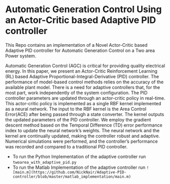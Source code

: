 # Automatic Generation Control Using an Actor-Critic based Adaptive PID controller

This Repo contains an implementation of a Novel Actor-Critic based Adaptive PID controller for Automatic Generation Control on a Two area Power system.

Automatic Generation Control (AGC) is critical for providing quality electrical energy. In this paper, we present an Actor-Critic Reinforcement Learning (RL) based Adaptive Proportional-Integral-Derivative (PID) controller. The performance of model-based control methods relies on the accuracy of the available plant model. There is a need for adaptive controllers that, for the most part, work independently of the system configuration. The PID controller parameters are updated through an actor-critic policy in real-time. This actor-critic policy is implemented as a single RBF kernel implemented as a neural network. The input to the RBF kernel is the Area Control Error(ACE) after being passed through a state converter. The kernel outputs the updated parameters of the PID controller. We employ the gradient descent method based on the Temporal Difference (TD) error performance index to update the neural network’s weights. The neural network and the kernel are continually updated, making the controller robust and adaptive. Numerical simulations were performed, and the controller’s performance was recorded and compared to a traditional PID controller.

* To run the Python Implementation of the adaptive controller run ```twoarea_with_adaptive_pid.py```
* To run the Matlab Implementation of the adaptive controller run ```![main.m](https://github.com/NickNair/Adaptive-PID-controller/blob/master/matlab_implementation/main.m)```
